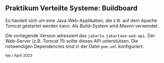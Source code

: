 ## Praktikum Verteilte Systeme: Buildboard

Es handelt sich um eine Java-Web-Applikation, die z.B. auf dem Apache Tomcat gestartet werden kann. Als Build-System wird *Maven* verwendet. 

Die vorliegende Version adressiert das `jakarta.jakartaee-web-api`. Der Web-Server (z.B. Tomcat 11) sollte dieses API unterstützen. Die notwendigen Dependencies sind in der Datei `pom.xml` konfiguriert.

<sub>hje / April 2023<sub>